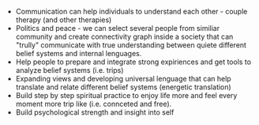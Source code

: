 - Communication can help individuals to understand each other - couple therapy (and other therapies)
- Politics and peace - we can select several people from similiar community and create connectivity graph inside a society that can "trully" communicate with true understanding between quiete different belief systems and internal lenguages. 
- Help people to prepare and integrate strong expiriences and get tools to analyze belief systems (i.e. trips) 
- Expanding views and developing universal lenguage that can help translate and relate different belief systems (energetic translation)
- Build step by step spiritual practice to enjoy life more and feel every moment more trip like (i.e. connceted and free). 
- Build psychological strength and insight into self 
